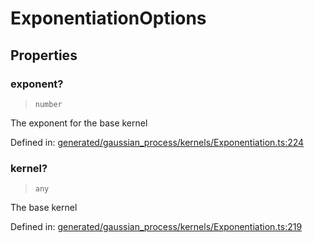 # ExponentiationOptions

## Properties

### exponent?

> `number`

The exponent for the base kernel

Defined in:  [generated/gaussian\_process/kernels/Exponentiation.ts:224](https://github.com/transitive-bullshit/scikit-learn-ts/blob/b59c1ff/packages/sklearn/src/generated/gaussian_process/kernels/Exponentiation.ts#L224)

### kernel?

> `any`

The base kernel

Defined in:  [generated/gaussian\_process/kernels/Exponentiation.ts:219](https://github.com/transitive-bullshit/scikit-learn-ts/blob/b59c1ff/packages/sklearn/src/generated/gaussian_process/kernels/Exponentiation.ts#L219)
